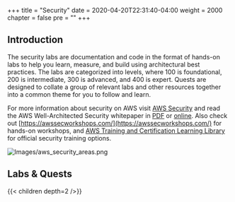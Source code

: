 +++
title = "Security"
date = 2020-04-20T22:31:40-04:00
weight = 2000
chapter = false
pre = ""
+++

## Introduction
The security labs are documentation and code in the format of hands-on labs to help you learn, measure, and build using architectural best practices. The labs are categorized into levels, where 100 is foundational, 200 is intermediate, 300 is advanced, and 400 is expert. Quests are designed to collate a group of relevant labs and other resources together into a common theme for you to follow and learn.

For more information about security on AWS visit [AWS Security](https://aws.amazon.com/security/) and read the AWS Well-Architected Security whitepaper in [PDF](https://d1.awsstatic.com/whitepapers/architecture/AWS-Security-Pillar.pdf) or [online](https://docs.aws.amazon.com/wellarchitected/latest/security-pillar/welcome.html). Also check out [https://awssecworkshops.com/](https://awssecworkshops.com/) for hands-on workshops, and [AWS Training and Certification Learning Library](https://www.aws.training/LearningLibrary?filters=classification%3A27&search=&tab=digital_courses%3Ftc%3Dicon) for official security training options.

![Images/aws_security_areas.png](/Security/images/aws_security_areas.png)  

## Labs & Quests
{{< children depth=2 />}}
